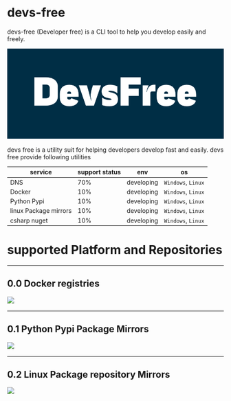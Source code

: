 # devs-free

devs-free (Developer free) is a CLI tool to help you develop easily and freely.

<img src="./docs/black.png">


devs free is a utility suit for helping developers develop fast and easily.
devs free provide following utilities

| service               | support status | env        | os                 | 
|-----------------------|----------------|------------|--------------------|
| DNS                   | 70%            | developing | `Windows`, `Linux` |
| Docker                | 10%            | developing | `Windows`, `Linux` |
| Python Pypi           | 10%            | developing | `Windows`, `Linux` |
| linux Package mirrors | 10%            | developing | `Windows`, `Linux` |
| csharp nuget          | 10%            | developing | `Windows`, `Linux` |

# supported Platform and Repositories

---

## 0.0 Docker registries

<img src="https://upload.wikimedia.org/wikipedia/commons/thumb/4/4e/Docker_%28container_engine%29_logo.svg/2560px-Docker_%28container_engine%29_logo.svg.png" style="width: 50%">

---

## 0.1 Python Pypi Package Mirrors

<img src="https://upload.wikimedia.org/wikipedia/commons/thumb/6/64/PyPI_logo.svg/2560px-PyPI_logo.svg.png" style="width: 35%">

---

## 0.2 Linux Package repository Mirrors

<img src="https://upload.wikimedia.org/wikipedia/commons/thumb/3/35/Tux.svg/1200px-Tux.svg.png" style="width: 25%">


